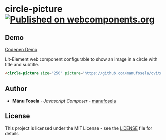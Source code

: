 # circle-picture [![Published on webcomponents.org](https://img.shields.io/badge/webcomponents.org-published-blue.svg)](https://www.webcomponents.org/element/manufosela/circle-picture)

## Demo
[Codepen Demo](http://codepen.io/manufosela/pen/RoRBrV)

Lit-Element web component configurable to show an image in a circle with title and subtitle.

<!---
```
<custom-element-demo>
  <template>
    <script src="../webcomponentsjs/webcomponents-lite.js"></script>
    <link rel="import" href="circle-picture.html">
    <next-code-block></next-code-block>
  </template>
</custom-element-demo>
```
-->
```html
<circle-picture size="250" picture="https://github.com/manufosela/cvitaede-circlepicture/blob/master/demo/img/fake2.png?raw=true" title="Hello everybody!" subtitle="I'm a picture"></circle-picture>
```

## Author

* **Mánu Fosela** - *Javascript Composer* - [manufosela](https://github.com/manufosela)

## License

This project is licensed under the MIT License - see the [LICENSE](LICENSE) file for details
